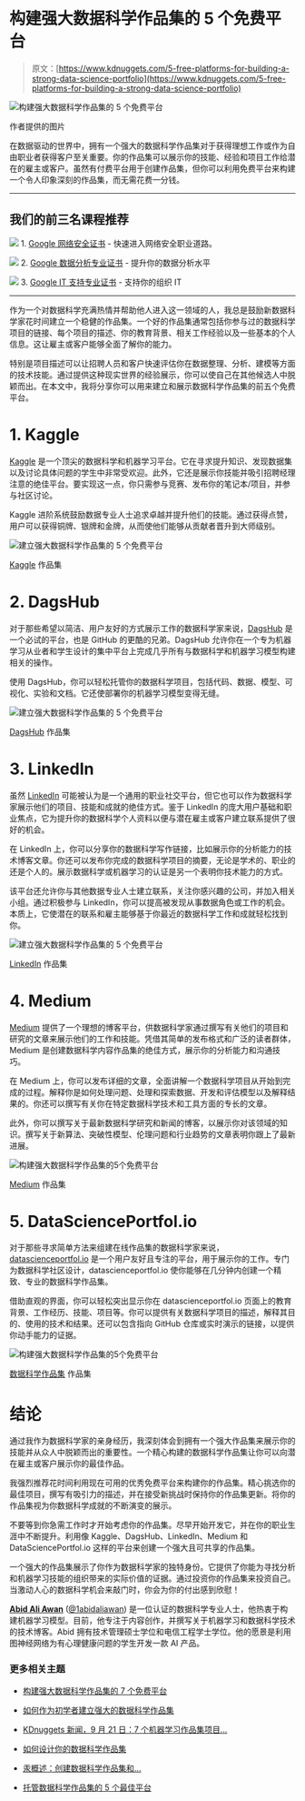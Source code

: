 # 构建强大数据科学作品集的 5 个免费平台

> 原文：[https://www.kdnuggets.com/5-free-platforms-for-building-a-strong-data-science-portfolio](https://www.kdnuggets.com/5-free-platforms-for-building-a-strong-data-science-portfolio)

![构建强大数据科学作品集的 5 个免费平台](../Images/2856d60456fa308ed987ca19a82889ea.png)

作者提供的图片

在数据驱动的世界中，拥有一个强大的数据科学作品集对于获得理想工作或作为自由职业者获得客户至关重要。你的作品集可以展示你的技能、经验和项目工作给潜在的雇主或客户。虽然有付费平台用于创建作品集，但你可以利用免费平台来构建一个令人印象深刻的作品集，而无需花费一分钱。

* * *

## 我们的前三名课程推荐

![](../Images/0244c01ba9267c002ef39d4907e0b8fb.png) 1\. [Google 网络安全证书](https://www.kdnuggets.com/google-cybersecurity) - 快速进入网络安全职业道路。

![](../Images/e225c49c3c91745821c8c0368bf04711.png) 2\. [Google 数据分析专业证书](https://www.kdnuggets.com/google-data-analytics) - 提升你的数据分析水平

![](../Images/0244c01ba9267c002ef39d4907e0b8fb.png) 3\. [Google IT 支持专业证书](https://www.kdnuggets.com/google-itsupport) - 支持你的组织 IT

* * *

作为一个对数据科学充满热情并帮助他人进入这一领域的人，我总是鼓励新数据科学家花时间建立一个稳健的作品集。一个好的作品集通常包括你参与过的数据科学项目的链接、每个项目的描述、你的教育背景、相关工作经验以及一些基本的个人信息。这让雇主或客户能够全面了解你的能力。

特别是项目描述可以让招聘人员和客户快速评估你在数据整理、分析、建模等方面的技术技能。通过提供这种现实世界的经验展示，你可以使自己在其他候选人中脱颖而出。在本文中，我将分享你可以用来建立和展示数据科学作品集的前五个免费平台。

# 1\. Kaggle

[Kaggle](https://www.kaggle.com/kingabzpro) 是一个顶尖的数据科学和机器学习平台。它在寻求提升知识、发现数据集以及讨论具体问题的学生中非常受欢迎。此外，它还是展示你技能并吸引招聘经理注意的绝佳平台。要实现这一点，你只需参与竞赛、发布你的笔记本/项目，并参与社区讨论。

Kaggle 进阶系统鼓励数据专业人士追求卓越并提升他们的技能。通过获得点赞，用户可以获得铜牌、银牌和金牌，从而使他们能够从贡献者晋升到大师级别。

![建立强大数据科学作品集的 5 个免费平台](../Images/218870009c71a83a6649d24eb18968c0.png)

[Kaggle](https://www.kaggle.com/kingabzpro) 作品集

# 2\. DagsHub

对于那些希望以简洁、用户友好的方式展示工作的数据科学家来说，[DagsHub](https://dagshub.com/kingabzpro) 是一个必试的平台，也是 GitHub 的更酷的兄弟。DagsHub 允许你在一个专为机器学习从业者和学生设计的集中平台上完成几乎所有与数据科学和机器学习模型构建相关的操作。

使用 DagsHub，你可以轻松托管你的数据科学项目，包括代码、数据、模型、可视化、实验和文档。它还使部署你的机器学习模型变得无缝。

![建立强大数据科学作品集的 5 个免费平台](../Images/b08291ca7605ef85e0bf159a6a904e77.png)

[DagsHub](https://dagshub.com/kingabzpro) 作品集

# 3\. LinkedIn

虽然 [LinkedIn](https://www.linkedin.com/in/1abidaliawan/) 可能被认为是一个通用的职业社交平台，但它也可以作为数据科学家展示他们的项目、技能和成就的绝佳方式。鉴于 LinkedIn 的庞大用户基础和职业焦点，它为提升你的数据科学个人资料以便与潜在雇主或客户建立联系提供了很好的机会。

在 LinkedIn 上，你可以分享你的数据科学写作链接，比如展示你的分析能力的技术博客文章。你还可以发布你完成的数据科学项目的摘要，无论是学术的、职业的还是个人的。展示数据科学或机器学习的认证是另一个表明你技术能力的方式。

该平台还允许你与其他数据专业人士建立联系，关注你感兴趣的公司，并加入相关小组。通过积极参与 LinkedIn，你可以提高被发现从事数据角色或工作的机会。本质上，它使潜在的联系和雇主能够基于你最近的数据科学工作和成就轻松找到你。

![建立强大数据科学作品集的 5 个免费平台](../Images/7b411484f6258980a11dc867c0f63d88.png)

[LinkedIn](https://www.linkedin.com/in/1abidaliawan/) 作品集

# 4\. Medium

[Medium](https://medium.com/@abidaliawan) 提供了一个理想的博客平台，供数据科学家通过撰写有关他们的项目和研究的文章来展示他们的工作和技能。凭借其简单的发布格式和广泛的读者群体，Medium 是创建数据科学内容作品集的绝佳方式，展示你的分析能力和沟通技巧。

在 Medium 上，你可以发布详细的文章，全面讲解一个数据科学项目从开始到完成的过程。解释你是如何处理问题、处理和探索数据、开发和评估模型以及解释结果的。你还可以撰写有关你在特定数据科学技术和工具方面的专长的文章。

此外，你可以撰写关于最新数据科学研究和新闻的博客，以展示你对该领域的知识。撰写关于新算法、突破性模型、伦理问题和行业趋势的文章表明你跟上了最新进展。

![构建强大数据科学作品集的5个免费平台](../Images/72535f9fe1e287d3d182fbc496c4d2aa.png)

[Medium](https://medium.com/@abidaliawan) 作品集

# 5\. DataSciencePortfol.io

对于那些寻求简单方法来组建在线作品集的数据科学家来说，[datascienceportfol.io](https://www.datascienceportfol.io/abid) 是一个用户友好且专注的平台，用于展示你的工作。专门为数据科学社区设计，datascienceportfol.io 使你能够在几分钟内创建一个精致、专业的数据科学作品集。

借助直观的界面，你可以轻松突出显示你在 datascienceportfol.io 页面上的教育背景、工作经历、技能、项目等。你可以提供有关数据科学项目的描述，解释其目的、使用的技术和结果。还可以包含指向 GitHub 仓库或实时演示的链接，以提供你动手能力的证据。

![构建强大数据科学作品集的5个免费平台](../Images/acb93ee12ead015a2dd9edd00da8527a.png)

[数据科学作品集](https://www.datascienceportfol.io/abid) 作品集

# 结论

通过我作为数据科学家的亲身经历，我深刻体会到拥有一个强大作品集来展示你的技能并从众人中脱颖而出的重要性。一个精心构建的数据科学作品集让你可以向潜在雇主或客户展示你的最佳作品。

我强烈推荐花时间利用现在可用的优秀免费平台来构建你的作品集。精心挑选你的最佳项目，撰写有吸引力的描述，并在接受新挑战时保持你的作品集更新。将你的作品集视为你数据科学成就的不断演变的展示。

不要等到你急需工作时才开始考虑你的作品集。尽早开始开发它，并在你的职业生涯中不断提升。利用像 Kaggle、DagsHub、LinkedIn、Medium 和 DataSciencePortfol.io 这样的平台来创建一个强大且可共享的作品集。

一个强大的作品集展示了你作为数据科学家的独特身份。它提供了你能为寻找分析和机器学习技能的组织带来的实际价值的证据。通过投资你的作品集来投资自己。当激动人心的数据科学机会来敲门时，你会为你的付出感到欣慰！

**[Abid Ali Awan](https://www.polywork.com/kingabzpro)** ([@1abidaliawan](https://www.linkedin.com/in/1abidaliawan/)) 是一位认证的数据科学专业人士，他热衷于构建机器学习模型。目前，他专注于内容创作，并撰写关于机器学习和数据科学技术的技术博客。Abid 拥有技术管理硕士学位和电信工程学士学位。他的愿景是利用图神经网络为有心理健康问题的学生开发一款 AI 产品。

### 更多相关主题

+   [构建强大数据科学作品集的 7 个免费平台](https://www.kdnuggets.com/2022/10/7-free-platforms-building-strong-data-science-portfolio.html)

+   [如何作为初学者建立强大的数据科学作品集](https://www.kdnuggets.com/2021/10/strong-data-science-portfolio-as-beginner.html)

+   [KDnuggets 新闻，9 月 21 日：7 个机器学习作品集项目…](https://www.kdnuggets.com/2022/n37.html)

+   [如何设计你的数据科学作品集](https://www.kdnuggets.com/2022/01/design-data-science-portfolio.html)

+   [汞概述：创建数据科学作品集和…](https://www.kdnuggets.com/2022/05/overview-mercury-creating-data-science-portfolio-notebook-based-webapps.html)

+   [托管数据科学作品集的 5 个最佳平台](https://www.kdnuggets.com/2022/07/5-best-places-host-data-science-portfolio.html)
